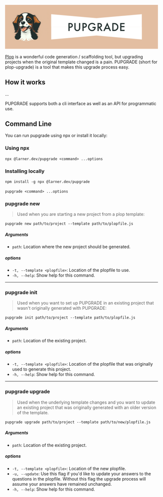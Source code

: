 ![PUPGRADE](./pupgrade-logo.png)

[Plop](https://github.com/plopjs/plop) is a wonderful code generation / scaffolding tool, but upgrading projects when the original template changed is a pain. PUPGRADE (short for plop-upgrade) is a tool that makes this upgrade process easy.

## How it works

...

PUPGRADE supports both a cli interface as well as an API for programmatic use.

## Command Line

You can run pupgrade using npx or install it locally:

### Using npx

```
npx @larner.dev/pupgrade <command> ...options
```

### Installing locally

```
npm install -g npx @larner.dev/pupgrade

pupgrade <command> ...options
```

### pupgrade new

> Used when you are starting a new project from a plop template:

```
pupgrade new path/to/project --template path/to/plopfile.js
```

##### Arguments

- `path`: Location where the new project should be generated.

##### options

- `-t, --template <plopfile>`: Location of the plopfile to use.
- `-h, --help`: Show help for this command.

---

### pupgrade init

> Used when you want to set up PUPGRADE in an existing project that wasn't originally generated with PUPGRADE:

```
pupgrade init path/to/project --template path/to/plopfile.js
```

##### Arguments

- `path`: Location of the existing project.

##### options

- `-t, --template <plopfile>`: Location of the plopfile that was originally used to generate this project.
- `-h, --help`: Show help for this command.

---

### pupgrade upgrade

> Used when the underlying template changes and you want to update an existing project that was originally generated with an older version of the template.

```
pupgrade upgrade path/to/project --template path/to/new/plopfile.js
```

##### Arguments

- `path`: Location of the existing project.

##### options

- `-t, --template <plopfile>`: Location of the new plopfile.
- `-u, --update`: Use this flag if you'd like to update your answers to the questions in the plopfile. Without this flag the upgrade process will assume your answers have remained unchanged.
- `-h, --help`: Show help for this command.
